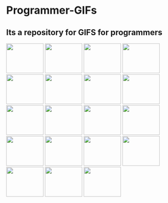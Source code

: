 # Programmer-GIFs
## Its a repository for GIFS for programmers
<p float="left">
  <img src ="https://res.cloudinary.com/practicaldev/image/fetch/s--xVCufn18--/c_limit%2Cf_auto%2Cfl_progressive%2Cq_66%2Cw_880/https://dev-to-uploads.s3.amazonaws.com/uploads/articles/5nnkrcc3kixypm642opg.gif" width="100" height="80">
  <img src ="https://hackplanet.in/img/bannicon16.gif" width="100" height="80">
  <img src ="https://i.pinimg.com/originals/ca/00/60/ca0060f3414e6e20b75983acddafad53.gif"width="100" height="80">
  <img src="https://camo.githubusercontent.com/8a0fd75d44546539fbf2a608ae3f608055e0122c8f03b27439c7ab4ceca23629/68747470733a2f2f6d69722d73332d63646e2d63662e626568616e63652e6e65742f70726f6a6563745f6d6f64756c65732f6d61785f313230302f36323263613035323037313736312e353930333465373461626233362e676966" width="100" height="80">
  <img src="https://4.bp.blogspot.com/-_Y5isR6OG70/VqM4VBtwx7I/AAAAAAAACdg/esBExhpDP1c/s400/java8_splash.gif"  width="100" height="80">
  <img src="https://media.giphy.com/media/ln7z2eWriiQAllfVcn/giphy.gif" width="100" height="80">
  <img src="https://res.cloudinary.com/practicaldev/image/fetch/s--MF5Cp2yD--/c_limit%2Cf_auto%2Cfl_progressive%2Cq_66%2Cw_880/https://dev-to-uploads.s3.amazonaws.com/i/nyj855ggghu7rcc6ib7c.gif" width="100" height="80">
  <img src="https://cdn.myportfolio.com/45214904-6a61-4e23-98d6-b140f8654a40/2db08590-8869-4127-b190-84e31d550239_rw_600.gif?h=7db4a26fd8f436e20c82f49cde968322" width="100" height="80">
  <img src="https://cdn.dribbble.com/users/783/screenshots/104300/shot_1295820312.gif" width="100" height="80">
  <img src="https://www.desarrollolibre.net/public/images/example//css/carrusel/carrusel-cubo-animado.gif" width="100" height="80">
  <img src="https://cdnimpuls.com/living.al/images/yyRn2N7VVI5Q4.gif" width="100" height="80">
  <img src="https://blog.jetbrains.com/wp-content/uploads/2021/02/Go_8001611039611515.gif" width="100" height="80">
  <img src="https://media.giphy.com/media/kdFc8fubgS31b8DsVu/giphy.gif" width="100" height="80">
  <img src="https://media0.giphy.com/media/XEDIHHp3i8bVoEdxd7/giphy.gif" width="100" height="80">
  <img src="https://www.lua.org/images/luaa.gif" width="100" height="80">
  <img src="" width="100" height="80">
  <img src="" width="100" height="80">
  <img src="" width="100" height="80">
  <img src="" width="100" height="80">
</p>
